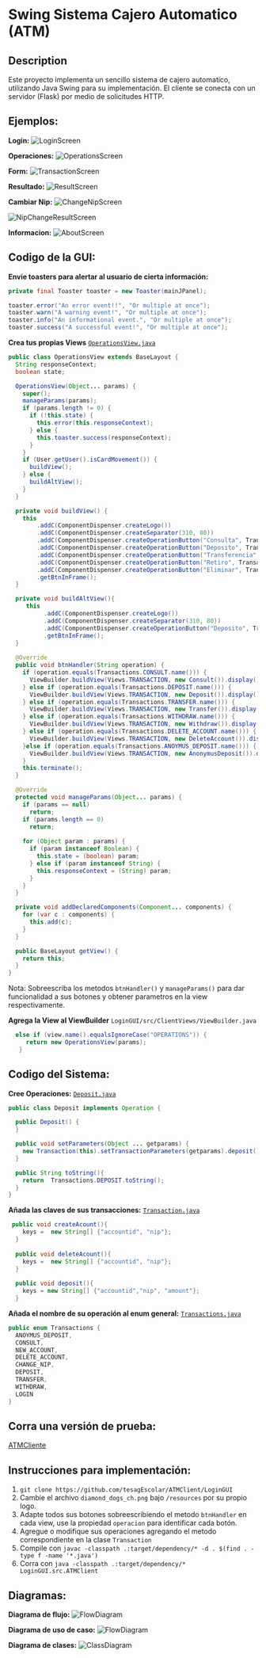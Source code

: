 # Swing Sistema Cajero Automatico (ATM) 

## Description

Este proyecto implementa un sencillo sistema de cajero automatico, utilizando Java Swing para su implementación. El cliente se conecta con un servidor (Flask) por medio de solicitudes HTTP.

## Ejemplos:
**Login:**
![LoginScreen](.github/LoginScreen.png)

**Operaciones:**
![OperationsScreen](.github/OperationsScreen.png)

**Form:**
![TransactionScreen](.github/TransactionScreen.png)

**Resultado:**
![ResultScreen](.github/ResultScreen.png)

**Cambiar Nip:**
![ChangeNipScreen](.github/ChangeNipScreen.png)

![NipChangeResultScreen](.github/NipChangeResultScreen.png)

**Informacion:**
![AboutScreen](.github/AboutScreen.png)


## Codigo de la GUI:
**Envie toasters para alertar al usuario de cierta información:**
```java
private final Toaster toaster = new Toaster(mainJPanel);

toaster.error("An error event!!", "Or multiple at once");
toaster.warn("A warning event!", "Or multiple at once");
toaster.info("An informational event.", "Or multiple at once");
toaster.success("A successful event!", "Or multiple at once");
```

**Crea tus propias Views** [`OperationsView.java`](LoginGUI/src/ClientViews/OperationsView.java)
```java
public class OperationsView extends BaseLayout {
  String responseContext;
  boolean state;

  OperationsView(Object... params) {
    super();
    manageParams(params);
    if (params.length != 0) {
      if (!this.state) {
        this.error(this.responseContext);
      } else {
        this.toaster.success(responseContext);
      }
    }
    if (User.getUser().isCardMovement()) {
      buildView();
    } else {
      buildAltView();
    }
  }

  private void buildView() {
    this
        .addC(ComponentDispenser.createLogo())
        .addC(ComponentDispenser.createSeparator(310, 80))
        .addC(ComponentDispenser.createOperationButton("Consulta", Transactions.CONSULT.name(), 423, 60))
        .addC(ComponentDispenser.createOperationButton("Deposito", Transactions.DEPOSIT.name(), 423, 119))
        .addC(ComponentDispenser.createOperationButton("Transferencia", Transactions.TRANSFER.name(), 423, 178))
        .addC(ComponentDispenser.createOperationButton("Retiro", Transactions.WITHDRAW.name(), 423, 237))
        .addC(ComponentDispenser.createOperationButton("Eliminar", Transactions.DELETE_ACCOUNT.name(), 423, 296))
        .getBtnInFrame();
  }

  private void buildAltView(){
     this
          .addC(ComponentDispenser.createLogo())
          .addC(ComponentDispenser.createSeparator(310, 80))
          .addC(ComponentDispenser.createOperationButton("Deposito", Transactions.ANOYMUS_DEPOSIT.name(), 423, 119))
          .getBtnInFrame();
  }
  
  @Override
  public void btnHandler(String operation) {
    if (operation.equals(Transactions.CONSULT.name())) {
      ViewBuilder.buildView(Views.TRANSACTION, new Consult()).display();
    } else if (operation.equals(Transactions.DEPOSIT.name())) {
      ViewBuilder.buildView(Views.TRANSACTION, new Deposit()).display();
    } else if (operation.equals(Transactions.TRANSFER.name())) {
      ViewBuilder.buildView(Views.TRANSACTION, new Transfer()).display();
    } else if (operation.equals(Transactions.WITHDRAW.name())) {
      ViewBuilder.buildView(Views.TRANSACTION, new Withdraw()).display();
    } else if (operation.equals(Transactions.DELETE_ACCOUNT.name())) {
      ViewBuilder.buildView(Views.TRANSACTION, new DeleteAccount()).display();
    }else if (operation.equals(Transactions.ANOYMUS_DEPOSIT.name())) {
      ViewBuilder.buildView(Views.TRANSACTION, new AnonymusDeposit()).display();
    }
    this.terminate();
  }

  @Override
  protected void manageParams(Object... params) {
    if (params == null)
      return;
    if (params.length == 0)
      return;
    
    for (Object param : params) {
      if (param instanceof Boolean) {
        this.state = (boolean) param;
      } else if (param instanceof String) {
        this.responseContext = (String) param;
      }
    }
  }

  private void addDeclaredComponents(Component... components) {
    for (var c : components) {
      this.add(c);
    }
  }

  public BaseLayout getView() {
    return this;
  }
}
```
Nota: Sobreescriba los metodos `btnHandler()` y `manageParams()` para dar funcionalidad a sus botones y obtener parametros en la view respectivamente. 

**Agrega la View al ViewBuilder** `LoginGUI/src/ClientViews/ViewBuilder.java`
 ```java
   else if (view.name().equalsIgnoreCase("OPERATIONS")) {
      return new OperationsView(params);
    }
```

## Codigo del Sistema:

**Cree Operaciones:** [`Deposit.java`](LoginGUI/src/System/Transactions/Deposit.java)
```java
public class Deposit implements Operation {

  public Deposit() {
  }

  public void setParameters(Object ... getparams) {
    new Transaction(this).setTransactionParameters(getparams).deposit();
  }

  public String toString(){
    return  Transactions.DEPOSIT.toString();
  }
}
```

**Añada las claves de sus transacciones:** [`Transaction.java`](LoginGUI/src/System/Transaction.java)
```java
 public void createAcount(){
    keys =  new String[] {"accountid", "nip"};
  }
  
  public void deleteAcount(){
    keys =  new String[] {"accountid", "nip"};
  }
  
  public void deposit(){
    keys = new String[] {"accountid","nip", "amount"};
  }
```
**Añada el nombre de su operación al enum general:** [`Transactions.java`](LoginGUI/src/System/Transactions/Transactions.java)
```java
public enum Transactions {
  ANOYMUS_DEPOSIT,
  CONSULT,
  NEW_ACCOUNT,
  DELETE_ACCOUNT,
  CHANGE_NIP,
  DEPOSIT,
  TRANSFER,
  WITHDRAW,
  LOGIN
}
```
## Corra una versión de prueba:
[ATMCliente](https://replit.com/@tesag/ATMClient)

## Instrucciones para implementación:
1. `git clone https://github.com/tesagEscolar/ATMClient/LoginGUI`
2. Cambie el archivo `diamond_dogs_ch.png` bajo `/resources` por su propio logo.
3. Adapte todos sus botones sobreescribiendo el metodo `btnHandler` en cada view, use la propiedad `operacion` para identificar cada botón.
4. Agregue o modifique sus operaciones agregando el metodo correspondiente en la clase `Transaction`
5. Compile con `javac -classpath .:target/dependency/* -d . $(find . -type f -name '*.java')`
6. Corra con `java -classpath .:target/dependency/* LoginGUI.src.ATMClient`


## Diagramas:
**Diagrama de flujo:**
![FlowDiagram](.github/algorithm_flowchart_sistema_bancario.png)

**Diagrama de uso de caso:**
![FlowDiagram](.github/use_case_diagram_sistema_bancario.png)

**Diagrama de clases:**
![ClassDiagram](.github/class_diagram.png)
